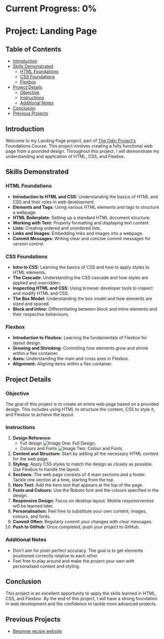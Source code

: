 # Current Progress: 0%

# Project: Landing Page

## Table of Contents
- [Introduction](#introduction)
- [Skills Demonstrated](#skills-demonstrated)
  - [HTML Foundations](#html-foundations)
  - [CSS Foundations](#css-foundations)
  - [Flexbox](#flexbox)
- [Project Details](#project-details)
  - [Objective](#objective)
  - [Instructions](#instructions)
  - [Additional Notes](#additional-notes)
- [Conclusion](#conclusion)
- [Previous Projects](#previous-projects)

## Introduction

Welcome to my Landing Page project, part of [The Odin Project's](https://www.theodinproject.com) Foundations Course. This project involves creating a fully functional web page from a provided design. Throughout this project, I will demonstrate my understanding and application of HTML, CSS, and Flexbox.

## Skills Demonstrated

### HTML Foundations
- **Introduction to HTML and CSS:** Understanding the basics of HTML and CSS and their roles in web development.
- **Elements and Tags:** Using various HTML elements and tags to structure a webpage.
- **HTML Boilerplate:** Setting up a standard HTML document structure.
- **Working with Text:** Properly formatting and displaying text content.
- **Lists:** Creating ordered and unordered lists.
- **Links and Images:** Embedding links and images into a webpage.
- **Commit Messages:** Writing clear and concise commit messages for version control.

### CSS Foundations
- **Intro to CSS:** Learning the basics of CSS and how to apply styles to HTML elements.
- **The Cascade:** Understanding the CSS cascade and how styles are applied and overridden.
- **Inspecting HTML and CSS:** Using browser developer tools to inspect and modify HTML and CSS.
- **The Box Model:** Understanding the box model and how elements are sized and spaced.
- **Block and Inline:** Differentiating between block and inline elements and their respective behaviours.

### Flexbox
- **Introduction to Flexbox:** Learning the fundamentals of Flexbox for layout design.
- **Growing and Shrinking:** Controlling how elements grow and shrink within a flex container.
- **Axes:** Understanding the main and cross axes in Flexbox.
- **Alignment:** Aligning items within a flex container.

## Project Details

### Objective
The goal of this project is to create an entire web page based on a provided design. This includes using HTML to structure the content, CSS to style it, and Flexbox to achieve the layout.

### Instructions
1. **Design Reference:** 
    - Full design ![Image One: Full Design](https://cdn.statically.io/gh/TheOdinProject/curriculum/81a5d553f4073e593d23a6ab00d50eef8620796d/foundations/html_css/project/imgs/01.png), 
    - Colours and Fonts ![Image Two: Colour and Fonts](https://cdn.statically.io/gh/TheOdinProject/curriculum/81a5d553f4073e593d23a6ab00d50eef8620796d/foundations/html_css/project/imgs/02.png).
2. **Content and Structure:** Start by adding all the necessary HTML content for the web page.
3. **Styling:** Apply CSS styles to match the design as closely as possible. Use Flexbox to handle the layout.
4. **Sections:** The web page consists of 4 main sections and a footer. Tackle one section at a time, starting from the top.
5. **Hero Text:** Add the hero text that appears at the top of the page.
6. **Fonts and Colours:** Use the Roboto font and the colours specified in the design.
7. **Responsive Design:** Focus on desktop layout. Mobile responsiveness will be learned later.
8. **Personalisation:** Feel free to substitute your own content, images, colours, and fonts.
9. **Commit Often:** Regularly commit your changes with clear messages.
10. **Push to GitHub:** Once completed, push your project to GitHub.

### Additional Notes
- Don't aim for pixel-perfect accuracy. The goal is to get elements positioned correctly relative to each other.
- Feel free to play around and make the project your own with personalised content and styling.

## Conclusion

This project is an excellent opportunity to apply the skills learned in HTML, CSS, and Flexbox. By the end of this project, I will have a strong foundation in web development and the confidence to tackle more advanced projects.

## Previous Projects
- [Beginner recipe website](https://github.com/Aaron-Phan1/odin-recipes)